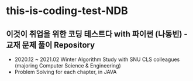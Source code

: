 # this-is-coding-test-NDB
## 이것이 취업을 위한 코딩 테스트다 with 파이썬 (나동빈) - 교재 문제 풀이 Repository

- 2020.12 ~ 2021.02 Winter Algorithm Study with SNU CLS colleagues (majoring Computer Science & Engineering)
- Problem Solving for each chapter, in JAVA
